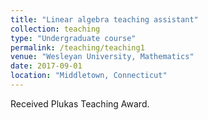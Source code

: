 ```yaml
---
title: "Linear algebra teaching assistant"
collection: teaching
type: "Undergraduate course"
permalink: /teaching/teaching1
venue: "Wesleyan University, Mathematics"
date: 2017-09-01
location: "Middletown, Connecticut"
---
```


Received Plukas Teaching Award.
